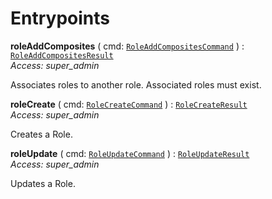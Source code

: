 

# Entrypoints





  
<article>

**roleAddComposites** ( cmd: [`RoleAddCompositesCommand`](/docs/role-commands--page#roleaddcompositescommand) ) : [`RoleAddCompositesResult`](/docs/role-commands--page#roleaddcompositesresult) <br/> *Access: super_admin* 

Associates roles to another role. Associated roles must exist.

</article>
<article>

**roleCreate** ( cmd: [`RoleCreateCommand`](/docs/role-commands--page#rolecreatecommand) ) : [`RoleCreateResult`](/docs/role-commands--page#rolecreateresult) <br/> *Access: super_admin* 

Creates a Role.

</article>
<article>

**roleUpdate** ( cmd: [`RoleUpdateCommand`](/docs/role-commands--page#roleupdatecommand) ) : [`RoleUpdateResult`](/docs/role-commands--page#roleupdateresult) <br/> *Access: super_admin* 

Updates a Role.

</article>

